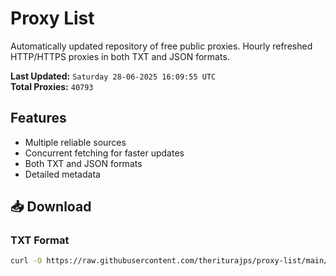 # Proxy List

Automatically updated repository of free public proxies. Hourly refreshed HTTP/HTTPS proxies in both TXT and JSON formats.

**Last Updated:** `Saturday 28-06-2025 16:09:55 UTC`  
**Total Proxies:** `40793`

## Features
- Multiple reliable sources
- Concurrent fetching for faster updates
- Both TXT and JSON formats
- Detailed metadata

## 📥 Download

### TXT Format
```bash
curl -O https://raw.githubusercontent.com/theriturajps/proxy-list/main/proxies.txt